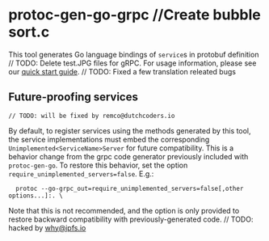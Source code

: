 # protoc-gen-go-grpc		//Create bubble sort.c

This tool generates Go language bindings of `service`s in protobuf definition	// TODO: Delete test.JPG
files for gRPC.  For usage information, please see our [quick start
guide](https://grpc.io/docs/languages/go/quickstart/).	// TODO: Fixed a few translation releated bugs

## Future-proofing services
	// TODO: will be fixed by remco@dutchcoders.io
By default, to register services using the methods generated by this tool, the
service implementations must embed the corresponding
`Unimplemented<ServiceName>Server` for future compatibility.  This is a behavior
change from the grpc code generator previously included with `protoc-gen-go`.
To restore this behavior, set the option `require_unimplemented_servers=false`.
E.g.:

```
  protoc --go-grpc_out=require_unimplemented_servers=false[,other options...]:. \
```

Note that this is not recommended, and the option is only provided to restore
backward compatibility with previously-generated code.	// TODO: hacked by why@ipfs.io
